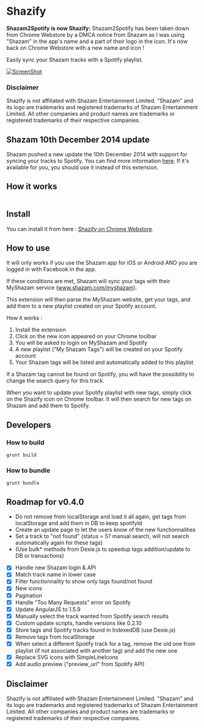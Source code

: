 Shazify
=====================

**Shazam2Spotify is now Shazify:** Shazam2Spotify has been taken down from Chrome Webstore by a DMCA notice from Shazam as I was using "Shazam" in the app's name and a part of their logo in the icon. It's now back on Chrome Webstore with a new name and icon !

Easily sync your Shazam tracks with a Spotify playlist.

[![ScreenShot](https://raw.githubusercontent.com/leeroybrun/chrome-shazify/master/promo_1400x560.png)](http://youtu.be/Zi1VRJqEI0Q)

### Disclaimer

Shazify is not affiliated with Shazam Entertainment Limited. "Shazam" and its logo are trademarks and registered trademarks of Shazam Entertainment Limited. All other companies and product names are trademarks or registered trademarks of their respective companies.

## Shazam 10th December 2014 update
Shazam pushed a new update the 10th December 2014 with support for syncing your tracks to Spotify. You can find more information [here](https://support.shazam.com/hc/en-us/articles/202911263-Latest-Update-Information-What-s-new-). If it's available for you, you should use it instead of this extension.

## How it works

<p align="center"><a href="https://www.youtube.com/watch?v=Zi1VRJqEI0Q"><img src="https://raw.githubusercontent.com/leeroybrun/chrome-shazify/master/video_screenshot.png" alt=""/></a></p>

## Install

You can install it from here : [Shazify on Chrome Webstore](https://chrome.google.com/webstore/detail/shazify/ncdhendbhjlcnboihkbjjldcndoebhan).

## How to use

It will only works if you use the Shazam app for iOS or Android AND you are logged in with Facebook in the app.

If these conditions are met, Shazam will sync your tags with their MyShazam service (www.shazam.com/myshazam).

This extension will then parse the MyShazam website, get your tags, and add them to a new playlist created on your Spotify account.

How it works :

1. Install the extension
2. Click on the new icon appeared on your Chrome toolbar
3. You will be asked to login on MyShazam and Spotify
4. A new playlist ("My Shazam Tags") will be created on your Spotify account
5. Your Shazam tags will be listed and automatically added to this playlist

If a Shazam tag cannot be found on Spotify, you will have the possibility to change the search query for this track.

When you want to update your Spotify playlist with new tags, simply click on the Shazify icon on Chrome toolbar. It will then search for new tags on Shazam and add them to Spotify.

## Developers

### How to build

```
grunt build
```

### How to bundle

```
grunt bundle
```

## Roadmap for v0.4.0

- Do not remove from localStorage and load it all again, get tags from localStorage and add them in DB to keep spotifyId
- Create an update page to let the users know of the new functionnalities
- Set a track to "not found" (status = 5? manual search, will not search automatically again for these tags)
- (Use bulk* methods from Dexie.js to speedup tags addition/update to DB or transactions)
- [x] Handle new Shazam login & API
- [x] Match track name in lower case
- [x] Filter functionnality to show only tags found/not found
- [x] New icons
- [x] Pagination
- [x] Handle "Too Many Requests" error on Spotify
- [x] Update AngularJS to 1.5.9
- [x] Manually select the track wanted from Spotify search results
- [x] Custom update scripts, handle versions like 0.2.10
- [x] Store tags and Spotify tracks found in IndexedDB (use Dexie.js)
- [x] Remove tags from localStorage
- [x] When select a different Spotify track for a tag, remove the old one from playlist (if not associated with another tag) and add the new one
- [x] Replace SVG icons with SimpleLineIcons
- [x] Add audio preview ("preview_url" from Spotify API)

## Disclaimer

Shazify is not affiliated with Shazam Entertainment Limited.
"Shazam" and its logo are trademarks and registered trademarks of Shazam Entertainment Limited.
All other companies and product names are trademarks or registered trademarks of their respective companies.

